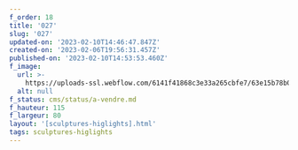```yaml
---
f_order: 18
title: '027'
slug: '027'
updated-on: '2023-02-10T14:46:47.847Z'
created-on: '2023-02-06T19:56:31.457Z'
published-on: '2023-02-10T14:53:53.460Z'
f_image:
  url: >-
    https://uploads-ssl.webflow.com/6141f41868c3e33a265cbfe7/63e15b78b024342bc385ca1b_027-09.jpg
  alt: null
f_status: cms/status/a-vendre.md
f_hauteur: 115
f_largeur: 80
layout: '[sculptures-higlights].html'
tags: sculptures-higlights
---
```



